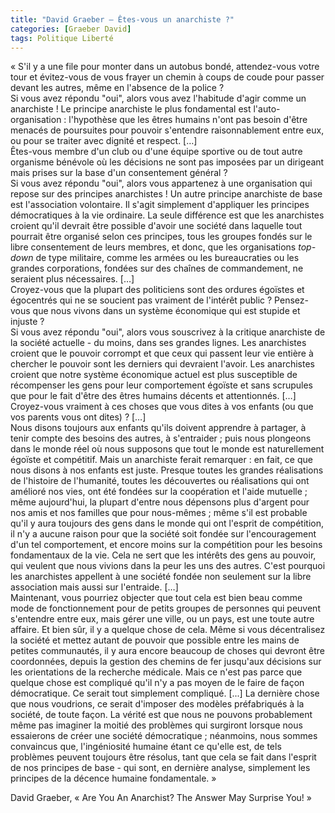 ```yaml
---
title: "David Graeber – Êtes-vous un anarchiste ?"
categories: [Graeber David]
tags: Politique Liberté
---
```


« S'il y a une file pour monter dans un autobus bondé, attendez-vous votre tour et évitez-vous de vous frayer un chemin à coups de coude pour passer devant les autres, même en l'absence de la police ?  
Si vous avez répondu "oui", alors vous avez l'habitude d'agir comme un anarchiste ! Le principe anarchiste le plus fondamental est l'auto-organisation : l'hypothèse que les êtres humains n'ont pas besoin d'être menacés de poursuites pour pouvoir s'entendre raisonnablement entre eux, ou pour se traiter avec dignité et respect. […]  
Êtes-vous membre d'un club ou d'une équipe sportive ou de tout autre organisme bénévole où les décisions ne sont pas imposées par un dirigeant mais prises sur la base d'un consentement général ?  
Si vous avez répondu "oui", alors vous appartenez à une organisation qui repose sur des principes anarchistes ! Un autre principe anarchiste de base est l'association volontaire. Il s'agit simplement d'appliquer les principes démocratiques à la vie ordinaire. La seule différence est que les anarchistes croient qu'il devrait être possible d'avoir une société dans laquelle tout pourrait être organisé selon ces principes, tous les groupes fondés sur le libre consentement de leurs membres, et donc, que les organisations _top-down_ de type militaire, comme les armées ou les bureaucraties ou les grandes corporations, fondées sur des chaînes de commandement, ne seraient plus nécessaires. […]  
Croyez-vous que la plupart des politiciens sont des ordures égoïstes et égocentrés qui ne se soucient pas vraiment de l'intérêt public ? Pensez-vous que nous vivons dans un système économique qui est stupide et injuste ?  
Si vous avez répondu "oui", alors vous souscrivez à la critique anarchiste de la société actuelle - du moins, dans ses grandes lignes. Les anarchistes croient que le pouvoir corrompt et que ceux qui passent leur vie entière à chercher le pouvoir sont les derniers qui devraient l'avoir. Les anarchistes croient que notre système économique actuel est plus susceptible de récompenser les gens pour leur comportement égoïste et sans scrupules que pour le fait d'être des êtres humains décents et attentionnés. […]  
Croyez-vous vraiment à ces choses que vous dites à vos enfants (ou que vos parents vous ont dites) ? […]  
Nous disons toujours aux enfants qu'ils doivent apprendre à partager, à tenir compte des besoins des autres, à s'entraider ; puis nous plongeons dans le monde réel où nous supposons que tout le monde est naturellement égoïste et compétitif. Mais un anarchiste ferait remarquer : en fait, ce que nous disons à nos enfants est juste. Presque toutes les grandes réalisations de l'histoire de l'humanité, toutes les découvertes ou réalisations qui ont amélioré nos vies, ont été fondées sur la coopération et l'aide mutuelle ; même aujourd'hui, la plupart d'entre nous dépensons plus d'argent pour nos amis et nos familles que pour nous-mêmes ; même s'il est probable qu'il y aura toujours des gens dans le monde qui ont l'esprit de compétition, il n'y a aucune raison pour que la société soit fondée sur l'encouragement d'un tel comportement, et encore moins sur la compétition pour les besoins fondamentaux de la vie. Cela ne sert que les intérêts des gens au pouvoir, qui veulent que nous vivions dans la peur les uns des autres. C'est pourquoi les anarchistes appellent à une société fondée non seulement sur la libre association mais aussi sur l'entraide. […]  
Maintenant, vous pourriez objecter que tout cela est bien beau comme mode de fonctionnement pour de petits groupes de personnes qui peuvent s'entendre entre eux, mais gérer une ville, ou un pays, est une toute autre affaire. Et bien sûr, il y a quelque chose de cela. Même si vous décentralisez la société et mettez autant de pouvoir que possible entre les mains de petites communautés, il y aura encore beaucoup de choses qui devront être coordonnées, depuis la gestion des chemins de fer jusqu'aux décisions sur les orientations de la recherche médicale. Mais ce n'est pas parce que quelque chose est compliqué qu'il n'y a pas moyen de le faire de façon démocratique. Ce serait tout simplement compliqué. [...] La dernière chose que nous voudrions, ce serait d'imposer des modèles préfabriqués à la société, de toute façon. La vérité est que nous ne pouvons probablement même pas imaginer la moitié des problèmes qui surgiront lorsque nous essaierons de créer une société démocratique ; néanmoins, nous sommes convaincus que, l'ingéniosité humaine étant ce qu'elle est, de tels problèmes peuvent toujours être résolus, tant que cela se fait dans l'esprit de nos principes de base - qui sont, en dernière analyse, simplement les principes de la décence humaine fondamentale. »

David Graeber, « Are You An Anarchist? The Answer May Surprise You! »